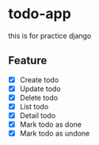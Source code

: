 # todo-app

this is for practice django

## Feature

- [x] Create todo
- [x] Update todo
- [x] Delete todo
- [x] List todo
- [x] Detail todo
- [x] Mark todo as done
- [x] Mark todo as undone
